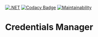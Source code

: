 [![.NET](https://github.com/gregory-butler/credentials-manager/actions/workflows/dotnet.yml/badge.svg)](https://github.com/gregory-butler/credentials-manager/actions/workflows/dotnet.yml)
[![Codacy Badge](https://app.codacy.com/project/badge/Grade/71cfcf23c8164cd9a391ca267cc768df)](https://www.codacy.com/gh/gregory-butler/credentials-manager/dashboard?utm_source=github.com&amp;utm_medium=referral&amp;utm_content=gregory-butler/credentials-manager&amp;utm_campaign=Badge_Grade)
[![Maintainability](https://api.codeclimate.com/v1/badges/0a65339e888cedc16fc8/maintainability)](https://codeclimate.com/github/gregory-butler/credentials-manager/maintainability)
# Credentials Manager
